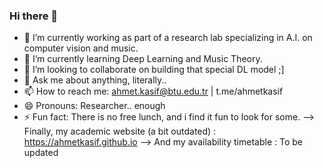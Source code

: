 ### Hi there 👋

- 🔭 I’m currently working as part of a research lab specializing in A.I. on computer vision and music. 
- 🌱 I’m currently learning Deep Learning and Music Theory.
- 👯 I’m looking to collaborate on building that special DL model ;]
- 💬 Ask me about anything, literally..
- 📫 How to reach me: ahmet.kasif@btu.edu.tr | t.me/ahmetkasif
- 😄 Pronouns: Researcher.. enough
- ⚡ Fun fact: There is no free lunch, and i find it fun to look for some.
--> Finally, my academic website (a bit outdated) : https://ahmetkasif.github.io
--> And my availability timetable : To be updated
